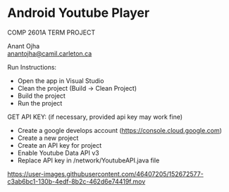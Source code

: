 # Android Youtube Player


COMP 2601A
TERM PROJECT

Anant Ojha 
<br>
anantojha@camil.carleton.ca

Run Instructions:

- Open the app in Visual Studio
- Clean the project (Build -> Clean Project)
- Build the project 
- Run the project 



GET API KEY: (if necessary, provided api key may work fine)

- Create a google develops account	(https://console.cloud.google.com)
- Create a new project 
- Create an API key for project
- Enable Youtube Data API v3
- Replace API key in /network/YoutubeAPI.java file 



https://user-images.githubusercontent.com/46407205/152672577-c3ab6bc1-130b-4edf-8b2c-462d6e74419f.mov

